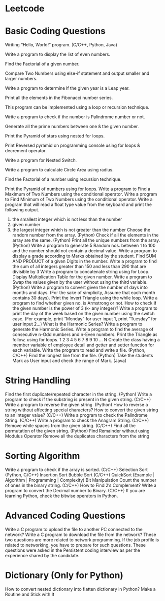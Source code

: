 # Leetcode
# Basic Coding Questions
Writing “Hello, World!” program. (C/C++, Python, Java)

Write a program to display the list of even numbers.

Find the Factorial of a given number.

Compare Two Numbers using else-if statement and output smaller and larger numbers.

Write a program to determine If the given year is a Leap year.

Print all the elements in the Fibonacci number series.

This program can be implemented using a loop or recursion technique.

Write a program to check if the number is Palindrome number or not.

Generate all the prime numbers between one & the given number.

Print the Pyramid of stars using nested for loops.

Print Reversed pyramid on programming console using for loops & decrement operator.

Write a program for Nested Switch.

Write a program to calculate Circle Area using radius.

Find the Factorial of a number using recursion technique.

Print the Pyramid of numbers using for loops.
Write a program to Find a Maximum of Two Numbers using the conditional operator.
Write a program to Find Minimum of Two Numbers using the conditional operator.
Write a program that will read a float type value from the keyboard and print the following output.
1) the smallest integer which is not less than the number
2) given number
3) the largest integer which is not greater than the number
Choose the random number from the array. (Python)
Check if all the elements in the array are the same. (Python)
Print all the unique numbers from the array. (Python)
Write a program to generate 5 Random nos. between 1 to 100 and the number should not contain a decimal value.
Write a program to display a  grade according to Marks obtained by the student.
Find SUM AND PRODUCT of a given Digits in the number.
Write a program to find the sum of all integers greater than 150 and less than 290 that are divisible by 3
Write a program to concatenate string using for Loop.
Display Multiplication Table for the given number.
Write a program to Swap the values given by the user without using the third variable. (Python)
Write a program to convert given the number of days into months and days. (For the sake of simplicity, Assume that each month contains 30 days).
Print the Invert Triangle using the while loop.
Write a program to find whether given no. is Armstrong or not.
How to check if the given number is the power of 3 (k- any integer)?
Write a program to print the day of the week based on the given number using the switch case. (For example, print “Monday” for user input 1, print “Tuesday” for user input 2…)
What is the Harmonic Series? Write a program to generate the Harmonic Series.
Write a program to find the average of consecutive n-Odd numbers and n-Even numbers.
Print the Triangle as follow, using for loops. 1 2 3 4 5 6 7 8 9 10 … N
Create the class having a member variable of employee detail and getter and setter function for each variable.
Write the program to read and write a file. (Python, C/C++)
Find the longest line from the file. (Python)
Take the students Mark as User input and check the range of Mark. (Java)
# String Handling
Find the first duplicate/repeated character in the string. (Python)
Write a program to check if the substring is present in the given string. (C/C++)
Write a program to reverse the given string. (Python)
How to reverse a string without affecting special characters?
How to convert the given string to an integer value? (C/C++)
Write a program to check the Palindrome String. (C/C++)
Write a program to check the Anagram String. (C/C++)
Remove white spaces from the given string. (C/C++)
Find all the permutation of the given string. (Python)
Find Remainder without using Modulus Operator
Remove all the duplicates characters from the string
# Sorting Algorithm
Write a program to check if the array is sorted. (C/C++)
Selection Sort (Python, C/C++)
Insertion Sort
Bubble Sort (C/C++)
QuickSort (Example | Algorithm | Programming | Complexity)
Bit Manipulation
Count the number of ones in the binary string. (C/C++)
How to Find 2’s Complement?
Write a program to convert the Decimal number to Binary. (C/C++)
If you are learning Python, check the bitwise operators in Python.
# Advanced Coding Questions
Write a C program to upload the file to another PC connected to the network?
Write a C program to download the file from the network?
These two questions are more related to network programming. If the job profile is related to networking, you have to prepare for such questions. These questions were asked in the Persistent coding interview as per the experience shared by the candidate.
# Dictionary (Only for Python)
How to convert nested dictionary into flatten dictionary in Python?
Make a Routine and Stick with It
